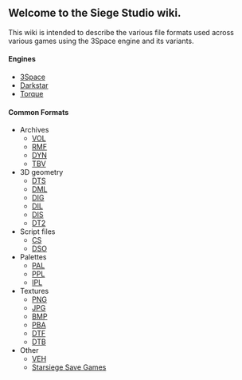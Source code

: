 ## Welcome to the Siege Studio wiki.

This wiki is intended to describe the various file formats used across various games using the 3Space engine and its variants.

#### Engines

* [3Space](3space.md)
* [Darkstar](darkstar.md)
* [Torque](torque.md)

#### Common Formats

* Archives
    * [VOL](VOL.md)
    * [RMF](RMF.md)
    * [DYN](DYN.md)
    * [TBV](TBV.md)
* 3D geometry
    * [DTS](DTS.md)
    * [DML](DML.md)
    * [DIG](DIG.md)
    * [DIL](DIL.md)
    * [DIS](DIS.md)
    * [DT2](DTS.md)
* Script files
    * [CS](CS.md)
    * [DSO](DSO.md)
* Palettes
    * [PAL](PAL.md)
    * [PPL](PAL.md)
    * [IPL](IPL.md)
* Textures
    * [PNG](PNG.md)
    * [JPG](JPG.md)
    * [BMP](BMP.md)
    * [PBA](BMP.md)
    * [DTF](DTF.md)
    * [DTB](DTB.md)
* Other
    * [VEH](VEH.md)
    * [Starsiege Save Games](Starsiege%20save%20games.md)